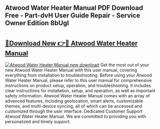 ## Atwood Water Heater Manual PDF Download Free - Part-dvH User Guide Repair - Service Owner Edition 8bUgl

# <h2><a href="http://bc24543.oget.top/?id=Atwood+Water+Heater+Manual">🔗Download New 👉🔴 Atwood Water Heater Manual</a></h2>

[![Atwood Water Heater Manual new download](https://i.imgur.com/5g1atiW.png)](http://bc24543.oget.top/?id=Atwood+Water+Heater+Manual)
Get the most out of your new Atwood Water Heater Manual with this user manual, covering everything from installation to troubleshooting. Before using your Atwood Water Heater Manual, please refer to this user manual for comprehensive instructions on product setup, operation, and troubleshooting. It includes clear instructions for installation, setup, and operation, as well as important safety information. Atwood Water Heater Manual comes with an array of advanced features, including geolocation, smart alerts, customizable themes, and multi-device syncing, all of which can be accessed and customized through the user interface. Dedicated Customer Support Atwood Water Heater Manual. We are committed to providing you with personalized and timely support.
